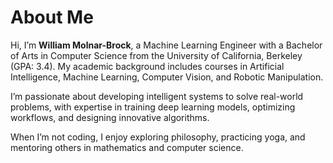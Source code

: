 # About Me

Hi, I’m **William Molnar-Brock**, a Machine Learning Engineer with a Bachelor of Arts in Computer Science from the University of California, Berkeley (GPA: 3.4). My academic background includes courses in Artificial Intelligence, Machine Learning, Computer Vision, and Robotic Manipulation.

I’m passionate about developing intelligent systems to solve real-world problems, with expertise in training deep learning models, optimizing workflows, and designing innovative algorithms.

When I’m not coding, I enjoy exploring philosophy, practicing yoga, and mentoring others in mathematics and computer science.
